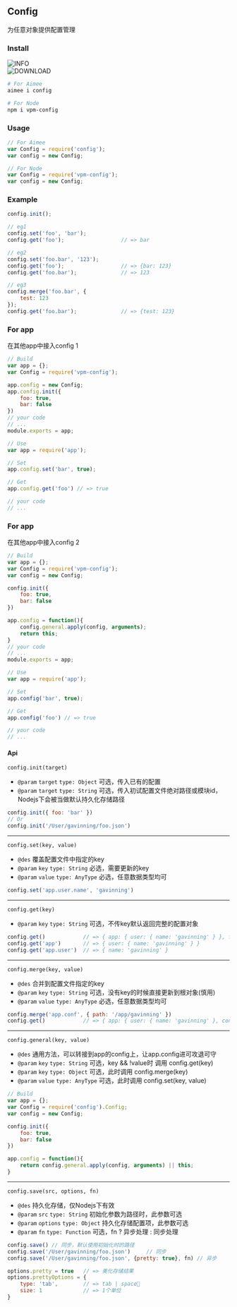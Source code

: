 Config
---
为任意对象提供配置管理


### Install

![INFO](https://nodei.co/npm/vpm-config.png?downloads=true&downloadRank=true&stars=true)  
![DOWNLOAD](https://nodei.co/npm-dl/vpm-config.png?height=3)  

```sh
# For Aimee
aimee i config
```

```sh
# For Node
npm i vpm-config
```

### Usage
```js
// For Aimee
var Config = require('config');
var config = new Config;
```
```javascript
// For Node
var Config = require('vpm-config');
var config = new Config;
```
### Example
```javascript
config.init();

// eg1
config.set('foo', 'bar');
config.get('foo');					// => bar

// eg2
config.set('foo.bar', '123');
config.get('foo');					// => {bar: 123}
config.get('foo.bar');				// => 123

// eg3
config.merge('foo.bar', {
    test: 123
});
config.get('foo.bar');				// => {test: 123}
```  

### For app
在其他app中接入config 1
```js
// Build
var app = {};
var Config = require('vpm-config');

app.config = new Config;
app.config.init({
    foo: true,
    bar: false
})
// your code
// ...
module.exports = app;
```
```js
// Use
var app = require('app');

// Set
app.config.set('bar', true);

// Get
app.config.get('foo') // => true

// your code
// ...
```

### For app
在其他app中接入config 2
```js
// Build
var app = {};
var Config = require('vpm-config');
var config = new Config;

config.init({
    foo: true,
    bar: false
})

app.config = function(){
    config.general.apply(config, arguments);
    return this;
}
// your code
// ...
module.exports = app;
```
```js
// Use
var app = require('app');

// Set
app.config('bar', true);

// Get
app.config('foo') // => true

// your code
// ...
```

#### Api

``config.init(target)``
* ``@param`` ``target`` ``type: Object`` 可选，传入已有的配置
* ``@param`` ``target`` ``type: String`` 可选，传入初试配置文件绝对路径或模块id，Nodejs下会被当做默认持久化存储路径   
```javascript
config.init({ foo: 'bar' })
// Or
config.init('/User/gavinning/foo.json')
```
---

``config.set(key, value)``
* ``@des`` 覆盖配置文件中指定的key
* ``@param`` ``key`` ``type: String`` 必选，需要更新的key
* ``@param`` ``value`` ``type: AnyType`` 必选，任意数据类型均可
```javascript
config.set('app.user.name', 'gavinning')
```
---

``config.get(key)``
* ``@param`` ``key`` ``type: String`` 可选，不传key默认返回完整的配置对象
```javascript
config.get()            // => { app: { user: { name: 'gavinning' } }, foo: 'bar' }
config.get('app')       // => { user: { name: 'gavinning' } }
config.get('app.user')  // => { name: 'gavinning' }
```
---

``config.merge(key, value)``
* ``@des`` 合并到配置文件指定的key
* ``@param`` ``key`` ``type: String`` 可选，没有key的时候直接更新到根对象(慎用)
* ``@param`` ``value`` ``type: AnyType`` 必选，任意数据类型均可
```javascript
config.merge('app.conf', { path: '/app/gavinning' })
config.get()            // => { app: { user: { name: 'gavinning' }, conf: { path: '/app/gavinning' } }, foo: 'bar' }
```
---
``config.general(key, value)``
* ``@des`` 通用方法，可以转接到app的config上，让app.config进可攻退可守
* ``@param`` ``key`` ``type: String`` 可选，key && !value时 调用 config.get(key)
* ``@param`` ``key`` ``type: Object`` 可选，此时调用 config.merge(key)
* ``@param`` ``value`` ``type: AnyType`` 可选，此时调用 config.set(key, value)
```javascript
// Build
var app = {};
var Config = require('config').Config;
var config = new Config;

config.init({
    foo: true,
    bar: false
})

app.config = function(){
    return config.general.apply(config, arguments) || this;
}
```


---

``config.save(src, options, fn)``
* ``@des`` 持久化存储，仅Nodejs下有效
* ``@param`` ``src`` ``type: String`` 初始化参数为路径时，此参数可选
* ``@param`` ``options`` ``type: Object`` 持久化存储配置项，此参数可选
* ``@param`` ``fn`` ``type: Function`` 可选，fn ? 异步处理 : 同步处理
```javascript
config.save() // 同步，默认使用初始化时的路径
config.save('/User/gavinning/foo.json')     // 同步
config.save('/User/gavinning/foo.json', {pretty: true}, fn) // 异步

options.pretty = true   // => 美化存储结果
options.prettyOptions = {
    type: 'tab',        // => tab | space
    size: 1             // => 1个单位
}
```
